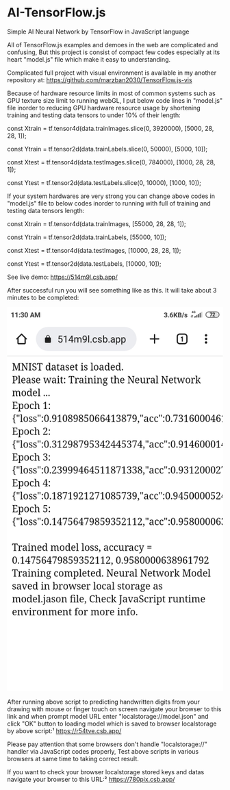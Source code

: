 # AI-TensorFlow.js
Simple AI Neural Network by TensorFlow in JavaScript language 

All of TensorFlow.js examples and demoes in the web are complicated and confusing, But this project is consist of compact few codes especially at its heart "model.js" file which make it easy to understanding.

Complicated full project with visual environment is available in my another repository at:
https://github.com/marzban2030/TensorFlow.js-vis

Because of hardware resource limits in most of common systems such as GPU texture size limit to running webGL, I put below code lines in "model.js" file inorder to reducing GPU hardware resource usage by shortening training and testing data tensors to under 10% of their length:

const Xtrain = tf.tensor4d(data.trainImages.slice(0, 3920000), [5000, 28, 28, 1]);

const Ytrain = tf.tensor2d(data.trainLabels.slice(0, 50000), [5000, 10]);

const Xtest = tf.tensor4d(data.testImages.slice(0, 784000), [1000, 28, 28, 1]);

const Ytest = tf.tensor2d(data.testLabels.slice(0, 10000), [1000, 10]);

If your system hardwares are very strong you can change above codes in "model.js" file to below codes inorder to running with full of training and testing data tensors length:

const Xtrain = tf.tensor4d(data.trainImages, [55000, 28, 28, 1]);

const Ytrain = tf.tensor2d(data.trainLabels, [55000, 10]);

const Xtest = tf.tensor4d(data.testImages, [10000, 28, 28, 1]);

const Ytest = tf.tensor2d(data.testLabels, [10000, 10]);


See live demo:
https://514m9l.csb.app/


After successful run you will see something like as this. It will take about 3 minutes to be completed:

![image](https://github.com/marzban2030/AI-TensorFlow.js/raw/main/AfterSuccessfulRun.jpg)


After running above script to predicting handwritten digits from your drawing with mouse or finger touch on screen navigate your browser to this link and when prompt model URL enter "localstorage://model.json" and click "OK" button to loading model which is saved to browser localstorage by above script:¹
https://r54tve.csb.app/

Please pay attention that some browsers don't handle "localstorage://" handler via JavaScript codes properly, Test above scripts in various browsers at same time to taking correct result.

If you want to check your browser localstorage stored keys and datas navigate your browser to this URL:²
https://780pix.csb.app/
